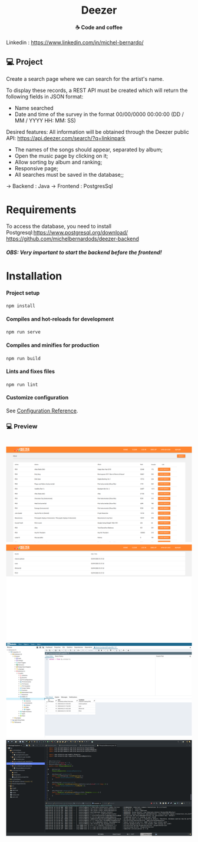 
<h1 align="center">
   Deezer
</h1>


<h4 align="center">
  ☕ Code and coffee
</h4>



Linkedin : https://www.linkedin.com/in/michel-bernardo/

## 💻 Project

Create a search page where we can search for the artist's name.

To display these records, a REST API must be created which will return the following fields in JSON format:  
   - Name searched
   - Date and time of the survey in the format 00/00/0000 00:00:00 (DD / MM / YYYY HH: MM: SS)

Desired features:
All information will be obtained through the Deezer public API: https://api.deezer.com/search/?q=linkinpark
   - The names of the songs should appear, separated by album;
   - Open the music page by clicking on it;
   - Allow sorting by album and ranking;
   - Responsive page;
   - All searches must be saved in the database;;

-> Backend : Java 
-> Frontend : PostgresSql

# Requirements 

To access the database, you need to install Postgresql:https://www.postgresql.org/download/
https://github.com/michelbernardods/deezer-backend

##### OBS: Very important to start the backend before the frontend!

# Installation

#### Project setup
```
npm install
```

#### Compiles and hot-reloads for development
```
npm run serve
```

#### Compiles and minifies for production
```
npm run build
```

#### Lints and fixes files
```
npm run lint
```

#### Customize configuration
See [Configuration Reference](https://cli.vuejs.org/config/).


### 💻 Preview

<h1 align="center">
    <img alt="Be The Hero" src="https://github.com/michelbernardods/deezer-frontend/blob/master/4.png"  />
    <img alt="Be The Hero" src="https://github.com/michelbernardods/deezer-frontend/blob/master/3.png"  />
    <img alt="Be The Hero" src="https://github.com/michelbernardods/deezer-frontend/blob/master/2.png"  />
    <img alt="Be The Hero" src="https://github.com/michelbernardods/deezer-frontend/blob/master/1.png"  />
</h1>
